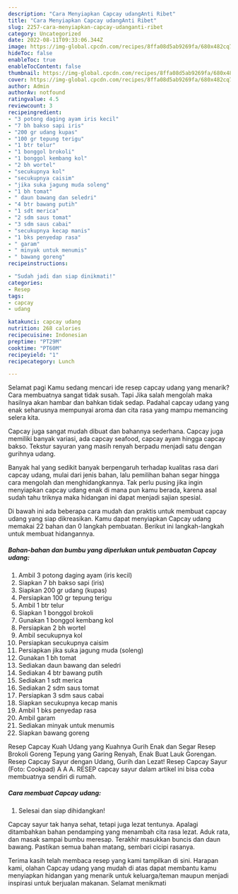 ```yaml
---
description: "Cara Menyiapkan Capcay udangAnti Ribet"
title: "Cara Menyiapkan Capcay udangAnti Ribet"
slug: 2257-cara-menyiapkan-capcay-udanganti-ribet
category: Uncategorized
date: 2022-08-11T09:33:06.344Z
image: https://img-global.cpcdn.com/recipes/8ffa08d5ab9269fa/680x482cq70/capcay-udang-foto-resep-utama.jpg
hideToc: false
enableToc: true
enableTocContent: false
thumbnail: https://img-global.cpcdn.com/recipes/8ffa08d5ab9269fa/680x482cq70/capcay-udang-foto-resep-utama.jpg
cover: https://img-global.cpcdn.com/recipes/8ffa08d5ab9269fa/680x482cq70/capcay-udang-foto-resep-utama.jpg
author: Admin
authorAv: notfound
ratingvalue: 4.5
reviewcount: 3
recipeingredient:
- "3 potong daging ayam iris kecil"
- "7 bh bakso sapi iris"
- "200 gr udang kupas"
- "100 gr tepung terigu"
- "1 btr telur"
- "1 bonggol brokoli"
- "1 bonggol kembang kol"
- "2 bh wortel"
- "secukupnya kol"
- "secukupnya caisim"
- "jika suka jagung muda soleng"
- "1 bh tomat"
- " daun bawang dan seledri"
- "4 btr bawang putih"
- "1 sdt merica"
- "2 sdm saus tomat"
- "3 sdm saus cabai"
- "secukupnya kecap manis"
- "1 bks penyedap rasa"
- " garam"
- " minyak untuk menumis"
- " bawang goreng"
recipeinstructions:

- "Sudah jadi dan siap dinikmati!"
categories:
- Resep
tags:
- capcay
- udang

katakunci: capcay udang 
nutrition: 268 calories
recipecuisine: Indonesian
preptime: "PT29M"
cooktime: "PT60M"
recipeyield: "1"
recipecategory: Lunch

---
```



Selamat pagi Kamu sedang mencari ide resep capcay udang yang menarik? Cara membuatnya sangat tidak susah. Tapi Jika salah mengolah maka hasilnya akan hambar dan bahkan tidak sedap. Padahal capcay udang yang enak seharusnya mempunyai aroma dan cita rasa yang mampu memancing selera kita.


Capcay juga sangat mudah dibuat dan bahannya sederhana. Capcay juga memiliki banyak variasi, ada capcay seafood, capcay ayam hingga capcay bakso. Tekstur sayuran yang masih renyah berpadu menjadi satu dengan gurihnya udang.

Banyak hal yang sedikit banyak berpengaruh terhadap kualitas rasa dari capcay udang, mulai dari jenis bahan, lalu pemilihan bahan segar hingga cara mengolah dan menghidangkannya. Tak perlu pusing jika ingin menyiapkan capcay udang enak di mana pun kamu berada, karena asal sudah tahu triknya maka hidangan ini dapat menjadi sajian spesial.


Di bawah ini ada beberapa cara mudah dan praktis untuk membuat capcay udang yang siap dikreasikan. Kamu dapat menyiapkan Capcay udang memakai 22 bahan dan 0 langkah pembuatan. Berikut ini langkah-langkah untuk membuat hidangannya.

<!--inarticleads1-->

##### Bahan-bahan dan bumbu yang diperlukan untuk pembuatan Capcay udang:

1. Ambil 3 potong daging ayam (iris kecil)
1. Siapkan 7 bh bakso sapi (iris)
1. Siapkan 200 gr udang (kupas)
1. Persiapkan 100 gr tepung terigu
1. Ambil 1 btr telur
1. Siapkan 1 bonggol brokoli
1. Gunakan 1 bonggol kembang kol
1. Persiapkan 2 bh wortel
1. Ambil secukupnya kol
1. Persiapkan secukupnya caisim
1. Persiapkan jika suka jagung muda (soleng)
1. Gunakan 1 bh tomat
1. Sediakan  daun bawang dan seledri
1. Sediakan 4 btr bawang putih
1. Sediakan 1 sdt merica
1. Sediakan 2 sdm saus tomat
1. Persiapkan 3 sdm saus cabai
1. Siapkan secukupnya kecap manis
1. Ambil 1 bks penyedap rasa
1. Ambil  garam
1. Sediakan  minyak untuk menumis
1. Siapkan  bawang goreng


Resep Capcay Kuah Udang yang Kuahnya Gurih Enak dan Segar Resep Brokoli Goreng Tepung yang Garing Renyah, Enak Buat Lauk Gorengan. Resep Capcay Sayur dengan Udang, Gurih dan Lezat! Resep Capcay Sayur (Foto: Cookpad) A A A. RESEP capcay sayur dalam artikel ini bisa coba membuatnya sendiri di rumah. 

<!--inarticleads2-->

##### Cara membuat Capcay udang:


1. Selesai dan siap dihidangkan!

Capcay sayur tak hanya sehat, tetapi juga lezat tentunya. Apalagi ditambahkan bahan pendamping yang menambah cita rasa lezat. Aduk rata, dan masak sampai bumbu meresap. Terakhir masukkan buncis dan daun bawang. Pastikan semua bahan matang, sembari cicipi rasanya. 

Terima kasih telah membaca resep yang kami tampilkan di sini. Harapan kami, olahan Capcay udang yang mudah di atas dapat membantu kamu menyiapkan hidangan yang menarik untuk keluarga/teman maupun menjadi inspirasi untuk berjualan makanan. Selamat menikmati
